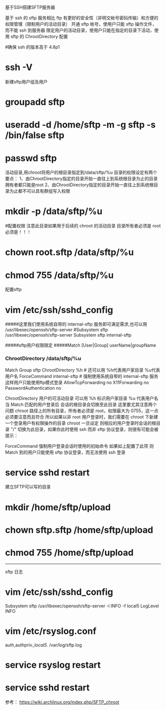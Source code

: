 基于SSH搭建SFTP服务器

基于 ssh 的 sftp 服务相比 ftp 有更好的安全性（非明文帐号密码传输）和方便的权限管理（限制用户的活动目录）
    开通 sftp 帐号，使用户只能 sftp 操作文件， 而不能 ssh 到服务器
    限定用户的活动目录，使用户只能在指定的目录下活动，使用 sftp 的 ChrootDirectory 配置

#确保 ssh 的版本高于 4.8p1
# ssh -V


新建sftp用户组及用户
# groupadd sftp
# useradd -d /home/sftp -m -g sftp -s /bin/false sftp
# passwd sftp



活动目录,用chroot将用户的根目录指定到/data/sftp/%u
目录的权限设定有两个要点：
1、由ChrootDirectory指定的目录开始一直往上到系统根目录为止的目录拥有者都只能是root
2、由ChrootDirectory指定的目录开始一直往上到系统根目录为止都不可以具有群组写入权限
# mkdir -p /data/sftp/%u
#配置权限 注意此目录如果用于后续的 chroot 的活动目录 目录所有者必须是 root 必须是！！！
# chown root.sftp /data/sftp/%u
# chmod 755 /data/sftp/%u


配置sftp
# vim /etc/ssh/sshd_config

#####这里我们使用系统自带的 internal-sftp 服务即可满足需求,也可以用 /usr/libexec/openssh/sftp-server
#Subsystem      sftp    /usr/libexec/openssh/sftp-server
Subsystem      sftp    internal-sftp

#####sftp用户权限限定
#####Match [User|Group] userName|groupName
### ChrootDirectory /data/sftp/%u
Match Group sftp
    ChrootDirectory %h # 还可以用 %h代表用户家目录 %u代表用户名
    ForceCommand    internal-sftp # 强制使用系统自带的 internal-sftp 服务 这样用户只能使用ftp模式登录
    AllowTcpForwarding no
    X11Forwarding no
    PasswordAuthentication no




ChrootDirectory    用户的可活动目录 可以用 %h 标识用户家目录 %u 代表用户名 当 Match 匹配的用户登录后 会话的根目录会切换至此目录 这里要尤其注意两个问题
	chroot 路径上的所有目录，所有者必须是 root，权限最大为 0755，这一点必须要注意而且符合 所以如果以非 root 用户登录时，我们需要在 chroot 下新建一个登录用户有权限操作的目录
	chroot 一旦设定 则相应的用户登录时会话的根目录 "/" 切换为此目录，如果你此时使用 ssh 而非 sftp 协议登录，则很有可能会被提示：

ForceCommand    强制用户登录会话时使用的初始命令 如果如上配置了此项 则 Match 到的用户只能使用 sftp 协议登录，而无法使用 ssh 登录

# service sshd restart


建立SFTP可以写的目录
# mkdir /home/sftp/upload
# chown sftp.sftp /home/sftp/upload
# chmod 755 /home/sftp/upload




-----------------------------------
sftp 日志
# vim /etc/ssh/sshd_config

Subsystem sftp /usr/libexec/openssh/sftp-server -l INFO -f local5
LogLevel INFO

# vim /etc/rsyslog.conf

auth,authpriv.*,local5.* /var/log/sftp.log

# service rsyslog restart
# service sshd restart


参考： https://wiki.archlinux.org/index.php/SFTP_chroot 